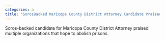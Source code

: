 ```yaml
---
categories: a
title: "SorosBacked Maricopa County District Attorney Candidate Praised Groups that Hope to Abolish Prison"
---
```

Soros-backed candidate for Maricopa County District Attorney praised multiple organizations that hope to abolish prisons.